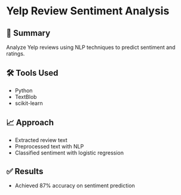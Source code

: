 # Yelp Review Sentiment Analysis

## 📌 Summary
Analyze Yelp reviews using NLP techniques to predict sentiment and ratings.

## 🛠 Tools Used
- Python
- TextBlob
- scikit-learn

## 📈 Approach
- Extracted review text
- Preprocessed text with NLP
- Classified sentiment with logistic regression

## ✅ Results
- Achieved 87% accuracy on sentiment prediction


